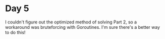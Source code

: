 # Day 5
I couldn't figure out the optimized method of solving Part 2, so a workaround was bruteforcing with Goroutines. I'm sure there's a better way to do this!